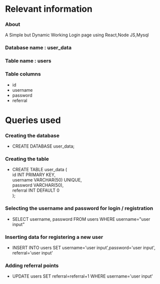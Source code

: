 # Relevant information
### About
A Simple but Dynamic Working Login page using React,Node JS,Mysql

### Database name : user_data

### Table name : users

### Table columns

- id
- username
- password
- referral

# Queries used

### Creating the database

- CREATE DATABASE user_data;

### Creating the table

- CREATE TABLE user_data ( <br />
  id INT PRIMARY KEY, <br />
  username VARCHAR(50) UNIQUE, <br />
  password VARCHAR(50), <br />
  referral INT DEFAULT 0 <br />
  );

### Selecting the username and password for login / registration

- SELECT username, password FROM users WHERE username="user input"

### Inserting data for registering a new user

- INSERT INTO users SET username='user input',password='user input', referral='user input'

### Adding referral points

- UPDATE users SET referral=referral+1 WHERE username='user input'
